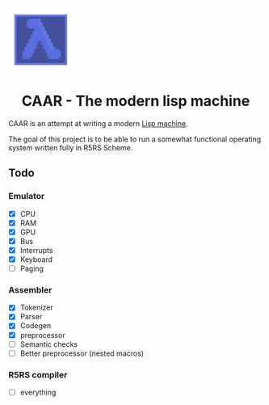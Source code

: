 <img src="assets/logo.png" width="128" height="128"></img>
<h1 align="center">CAAR - The modern lisp machine</h1>

CAAR is an attempt at writing a modern [Lisp machine](https://en.wikipedia.org/wiki/Lisp_machine).

The goal of this project is to be able to run a somewhat functional operating system written fully in R5RS Scheme.

## Todo
### Emulator
- [x] CPU
- [x] RAM
- [x] GPU
- [x] Bus
- [x] Interrupts 
- [x] Keyboard
- [ ] Paging 
### Assembler
- [x] Tokenizer
- [x] Parser
- [x] Codegen
- [x] preprocessor
- [ ] Semantic checks
- [ ] Better preprocessor (nested macros)

### R5RS compiler
- [ ] everything


